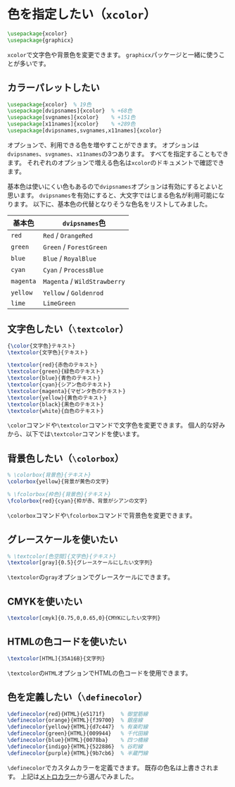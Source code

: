 # 色を指定したい（`xcolor`）

```latex
\usepackage{xcolor}
\usepackage{graphicx}
```

`xcolor`で文字色や背景色を変更できます。
`graphicx`パッケージと一緒に使うことが多いです。

## カラーパレットしたい

```latex
\usepackage{xcolor}  % 19色
\usepackage[dvipsnames]{xcolor}  % +68色
\usepackage[svgnames]{xcolor}    % +151色
\usepackage[x11names]{xcolor}    % +289色
\usepackage[dvipsnames,svgnames,x11names]{xcolor}
```

オプションで、利用できる色を増やすことができます。
オプションは`dvipsnames`、`svgnames`、`x11names`の3つあります。
すべてを指定することもできます。
それぞれのオプションで増える色名は`xcolor`のドキュメントで確認できます。

基本色は使いにくい色もあるので`dvipsnames`オプションは有効にするとよいと思います。
`dvipsnames`を有効にすると、大文字ではじまる色名が利用可能になります。
以下に、基本色の代替となりそうな色名をリストしてみました。

| 基本色 | `dvipsnames`色 |
|---|---|
| `red` | `Red` / `OrangeRed` |
| `green` | `Green` / `ForestGreen` |
| `blue` | `Blue` / `RoyalBlue` |
| `cyan` | `Cyan` / `ProcessBlue` |
| `magenta` | `Magenta` / `WildStrawberry` |
| `yellow` | `Yellow` / `Goldenrod` |
| `lime` | `LimeGreen` |

## 文字色したい（`\textcolor`）

```latex
{\color{文字色}テキスト}
\textcolor{文字色}{テキスト}

\textcolor{red}{赤色のテキスト}
\textcolor{green}{緑色のテキスト}
\textcolor{blue}{青色のテキスト}
\textcolor{cyan}{シアン色のテキスト}
\textcolor{magenta}{マゼンタ色のテキスト}
\textcolor{yellow}{黄色のテキスト}
\textcolor{black}{黒色のテキスト}
\textcolor{white}{白色のテキスト}
```

`\color`コマンドや`\textcolor`コマンドで文字色を変更できます。
個人的な好みから、以下では`\textcolor`コマンドを使います。

## 背景色したい（`\colorbox`）

```latex
% \colorbox{背景色}{テキスト}
\colorbox{yellow}{背景が黄色の文字}

% \fcolorbox{枠色}{背景色}{テキスト}
\fcolorbox{red}{cyan}{枠が赤、背景がシアンの文字}
```

`\colorbox`コマンドや`\fcolorbox`コマンドで背景色を変更できます。

## グレースケールを使いたい

```latex
% \textcolor[色空間]{文字色}{テキスト}
\textcolor[gray]{0.5}{グレースケールにしたい文字列}
```

`\textcolor`の`gray`オプションでグレースケールにできます。

## CMYKを使いたい

```latex
\textcolor[cmyk]{0.75,0,0.65,0}{CMYKにしたい文字列}
```

## HTMLの色コードを使いたい

```latex
\textcolor[HTML]{35A16B}{文字列}
```

`\textcolor`の`HTML`オプションでHTMLの色コードを使用できます。

## 色を定義したい（`\definecolor`）

```latex
\definecolor{red}{HTML}{e5171f}     % 御堂筋線
\definecolor{orange}{HTML}{f39700}  % 銀座線
\definecolor{yellow}{HTML}{d7c447}  % 有楽町線
\definecolor{green}{HTML}{009944}   % 千代田線
\definecolor{blue}{HTML}{0078ba}    % 四つ橋線
\definecolor{indigo}{HTML}{522886}  % 谷町線
\definecolor{purple}{HTML}{9b7cb6}  % 半蔵門線
```

`\definecolor`でカスタムカラーを定義できます。
既存の色名は上書きされます。
上記は[メトロカラー](https://www.colordic.org/m)から選んでみました。
